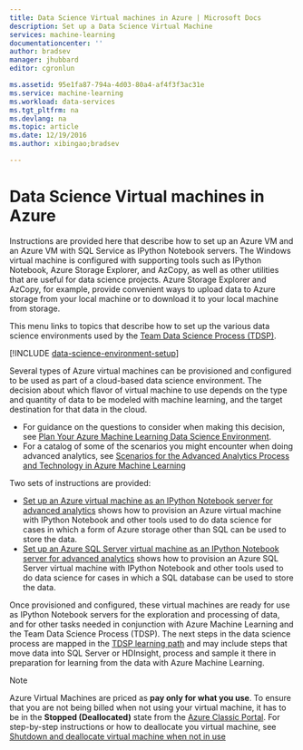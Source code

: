 ```yaml
---
title: Data Science Virtual machines in Azure | Microsoft Docs
description: Set up a Data Science Virtual Machine
services: machine-learning
documentationcenter: ''
author: bradsev
manager: jhubbard
editor: cgronlun

ms.assetid: 95e1fa87-794a-4d03-80a4-af4f3f3ac31e
ms.service: machine-learning
ms.workload: data-services
ms.tgt_pltfrm: na
ms.devlang: na
ms.topic: article
ms.date: 12/19/2016
ms.author: xibingao;bradsev

---
```

# Data Science Virtual machines in Azure
Instructions are provided here that describe how to set up an Azure VM and an Azure VM with SQL Service as IPython Notebook servers. The Windows virtual machine is configured with supporting tools such as IPython Notebook, Azure Storage Explorer, and AzCopy, as well as other utilities that are useful for data science projects. Azure Storage Explorer and AzCopy, for example, provide convenient ways to upload data to Azure storage from your local machine or to download it to your local machine from storage. 

This menu links to topics that describe how to set up the various data science environments used by the [Team Data Science Process (TDSP)](data-science-process-overview.md).

[!INCLUDE [data-science-environment-setup](../../includes/cap-setup-environments.md)]

Several types of Azure virtual machines can be provisioned and configured to be used as part of a cloud-based data science environment. The decision about which flavor of virtual machine to use depends on the type and quantity of data to be modeled with machine learning, and the target destination for that data in the cloud. 

* For guidance on the questions to consider when making this decision, see [Plan Your Azure Machine Learning Data Science Environment](machine-learning-data-science-plan-your-environment.md). 
* For a catalog of some of the scenarios you might encounter when doing advanced analytics, see [Scenarios for the Advanced Analytics Process and Technology in Azure Machine Learning](machine-learning-data-science-plan-sample-scenarios.md)

Two sets of instructions are provided:

* [Set up an Azure virtual machine as an IPython Notebook server for advanced analytics](machine-learning-data-science-setup-virtual-machine.md) shows how to provision an Azure virtual machine with IPython Notebook and other tools used to do data science for cases in which a form of Azure storage other than SQL can be used to store the data.
* [Set up an Azure SQL Server virtual machine as an IPython Notebook server for advanced analytics](machine-learning-data-science-setup-sql-server-virtual-machine.md) shows how to provision an Azure SQL Server virtual machine with IPython Notebook and other tools used to do data science for cases in which a SQL database can be used to store  the data.

Once provisioned and configured, these virtual machines are ready for use as IPython Notebook servers for the exploration and processing of data, and for other tasks needed in conjunction with Azure Machine Learning and the Team Data Science Process (TDSP). The next steps in the data science process are mapped in the [TDSP learning path](https://azure.microsoft.com/documentation/learning-paths/cortana-analytics-process/) and may include steps that move data into SQL Server or HDInsight, process and sample it there in preparation for learning from the data with Azure Machine Learning.

> [!NOTE]
> Azure Virtual Machines are priced as **pay only for what you use**. To ensure that you are not being billed when not using your virtual machine, it has to be in the **Stopped (Deallocated)** state from the [Azure Classic Portal](http://manage.windowsazure.com/). For step-by-step instructions or how to deallocate you virtual machine, see  [Shutdown and deallocate virtual machine when not in use](machine-learning-data-science-setup-virtual-machine.md#shutdown)
> 
> 


